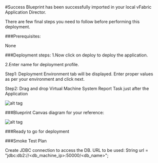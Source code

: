 #Success
Blueprint has been successfully imported in your local vFabric Application Director. 

There are  few final steps you need to follow before performing this deployment.

###Prerequisites:

None


###Deployment steps:
1.Now click on deploy to deploy the application.

2.Enter name for deployment profile.

Step1: Deployment Environment tab will be displayed. Enter proper values as per your environment and click next.


Step2: Drag and drop Virtual Machine System Report Task just after the Application 


![alt tag](https://raw.github.com/vmware-applicationdirector/solutions-import-beta/Virtual-Machine-System-Report-50/VMSystemReport1.png)

		
###Blueprint Canvas diagram for your reference: 

![alt tag](https://raw.github.com/vmware-applicationdirector/solutions-import-beta/Virtual-Machine-System-Report-50/VMSystemReport3.png)

###Ready to go for deployment

###Smoke Test Plan

Create JDBC connection to access the DB. URL to be used:
String url = "jdbc:db2://<db_machine_ip>:50000/<db_name>";





 









